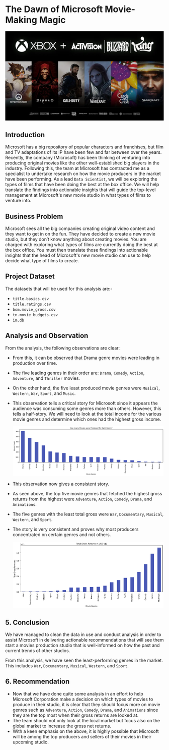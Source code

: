 # The Dawn of Microsoft Movie-Making Magic

![Microsoft Movies](https://github.com/figmulberry/dsc-phase-one-project/blob/master/microsoft-activision-blizzard.png)

## Introduction

Microsoft has a big repository of popular characters and franchises, but film and TV adaptations of its IP have been few and far between over the years. Recently, the company (Microsoft) has been thinking of venturing into producing original movies like the other well-established big players in the industry. Following this, the team at Microsoft has contracted me as a specialist to undertake research on how the movie producers in the market have been performing. As a lead `Data Scientist`, we will be exploring the types of films that have been doing the best at the box office. We will help translate the findings into actionable insights that will guide the top-level management at Microsoft's new movie studio in what types of films to venture into.

## Business Problem

Microsoft sees all the big companies creating original video content and they want to get in on the fun. They have decided to create a new movie studio, but they don’t know anything about creating movies. You are charged with exploring what types of films are currently doing the best at the box office. You must then translate those findings into actionable insights that the head of Microsoft's new movie studio can use to help decide what type of films to create.

## Project Dataset

The datasets that will be used for this analysis are:-
* `title.basics.csv`
* `title.ratings.csv`
* `bom.movie_gross.csv`
* `tn.movie_budgets.csv`
* `im.db`

## Analysis and Observation

From the analysis, the following observations are clear:
* From this, it can be observed that Drama genre movies were leading in production over time.
* The five leading genres in their order are: `Drama`, `Comedy`, `Action`, `Adventure`, and `Thriller` movies. 
* On the other hand, the five least produced movie genres were `Musical`, `Western`, `War`, `Sport`, and  `Music`. 
* This observation tells a critical story for Microsoft since it appears the audience was consuming some genres more than others. However, this tells a half-story. We will need to look at the total income for the various movie genres and determine which ones had the highest gross income.

  ![Movie Genres](https://github.com/figmulberry/dsc-phase-one-project/blob/master/Movies%20Produced%20per%20Genre.png)

* This observation now gives a consistent story.
* As seen above, the top five movie genres that fetched the highest gross returns from the highest were `Adventure`, `Action`, `Comedy`, `Drama`, and `Animations`.
* The five genres with the least total gross were `War`, `Documentary`, `Musical`, `Western`, and `Sport`.
* The story is very consistent and proves why most producers concentrated on certain genres and not others.

  ![Total Gross Per Movie Genre](https://github.com/figmulberry/dsc-phase-one-project/blob/master/total%20gross%20returns.png)

## 5. Conclusion

We have managed to clean the data in use and conduct analysis in order to assist Microsoft in delivering actionable recommendations that will see them start a movies production studio that is well-informed on how the past and current trends of other studios.

From this analysis, we have seen the least-performing genres in the market. This includes `War`, `Documentary`, `Musical`, `Western`, and `Sport`.

## 6. Recommendation

* Now that we have done quite some analysis in an effort to help Microsoft Corporation make a decision on which types of movies to produce in their studio, it is clear that they should focus more on movie genres such as `Adventure`, `Action`, `Comedy`, `Drama`, and `Animations` since they are the top most when their gross returns are looked at.
* The team should not only look at the local market but focus also on the global market to increase the gross net returns.
* With a keen emphasis on the above, it is highly possible that Microsoft will be among the top producers and sellers of their movies in their upcoming studio.
